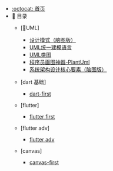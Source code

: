 - [:octocat: 首页](/README)
- :memo: 目录
    - [📐UML]
        - [设计模式（脑图版）](/UML/设计模式（脑图版）.md) 
        - [UML统一建模语言](/UML/UML统一建模语言.md)
        - [UML类图](/UML/UML类图.md)
        - [程序员画图神器-PlantUml](/UML/程序员画图神器-PlantUml.md) 
        - [系统架构设计核心要素（脑图版）](/UML/系统架构设计核心要素（脑图版）.md) 
        
    - [dart 基础]
        - [dart-first](/dart/dart-first.md) 
        
    - [flutter]
        - [flutter first](/flutter/flutter-first.md)
        
    - [flutter adv]
        - [flutter adv](/flutter_adv/flutter-adv-first.md)
        
    - [canvas]
        - [canvas-first](/canvas/canvas-first.md)
        